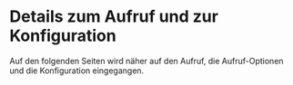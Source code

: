# Details zum Aufruf und zur Konfiguration

Auf den folgenden Seiten wird näher auf den Aufruf, die Aufruf-Optionen und die Konfiguration eingegangen.

[.status]: todo "Mehr Infos auf dieser Startseite?"
